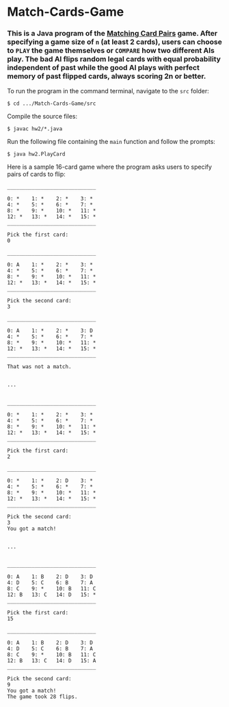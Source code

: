 # Match-Cards-Game

### This is a Java program of the [Matching Card Pairs](https://en.wikipedia.org/wiki/Concentration_(card_game)#:~:text=Concentration%20is%20a%20round%20game,over%20pairs%20of%20matching%20cards.&text=Concentration%20can%20be%20played%20with,a%20solitaire%20or%20patience%20game.) game. After specifying a game size of `n` (at least 2 cards), users can choose to `PLAY` the game themselves or `COMPARE` how two different AIs play. The bad AI flips random legal cards with equal probability independent of past while the good AI plays with perfect memory of past flipped cards, always scoring 2n or better.

To run the program in the command terminal, navigate to the `src` folder:
```
$ cd .../Match-Cards-Game/src
```
Compile the source files:
```
$ javac hw2/*.java
```

Run the following file containing the `main` function and follow the prompts:
```
$ java hw2.PlayCard
```

Here is a sample 16-card game where the program asks users to specify pairs of cards to flip:

```
_____________________________

0: *	1: *	2: *	3: *	
4: *	5: *	6: *	7: *	
8: *	9: *	10: *	11: *	
12: *	13: *	14: *	15: *	
_____________________________

Pick the first card:
0

_____________________________

0: A	1: *	2: *	3: *	
4: *	5: *	6: *	7: *	
8: *	9: *	10: *	11: *	
12: *	13: *	14: *	15: *	
_____________________________

Pick the second card:
3

_____________________________

0: A	1: *	2: *	3: D	
4: *	5: *	6: *	7: *	
8: *	9: *	10: *	11: *	
12: *	13: *	14: *	15: *	
_____________________________

That was not a match.


...


_____________________________

0: *	1: *	2: *	3: *	
4: *	5: *	6: *	7: *	
8: *	9: *	10: *	11: *	
12: *	13: *	14: *	15: *	
_____________________________

Pick the first card:
2

_____________________________

0: *	1: *	2: D	3: *	
4: *	5: *	6: *	7: *	
8: *	9: *	10: *	11: *	
12: *	13: *	14: *	15: *	
_____________________________

Pick the second card:
3
You got a match!


...


_____________________________

0: A	1: B	2: D	3: D	
4: D	5: C	6: B	7: A	
8: C	9: *	10: B	11: C	
12: B	13: C	14: D	15: *	
_____________________________

Pick the first card:
15

_____________________________

0: A	1: B	2: D	3: D	
4: D	5: C	6: B	7: A	
8: C	9: *	10: B	11: C	
12: B	13: C	14: D	15: A	
_____________________________

Pick the second card:
9
You got a match!
The game took 28 flips.
```